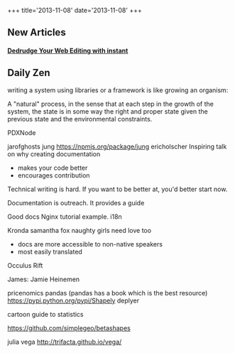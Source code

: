 +++
title='2013-11-08'
date='2013-11-08'
+++

## New Articles

#### [Dedrudge Your Web Editing with instant](/dedrudge-your-web-editing-with-instant/)

## Daily Zen

writing a system using libraries or a framework is like growing an organism: 

A "natural" process, in the sense that at each step in the growth of the system, the state is in some way the right and proper state given the previous state and the environmental constraints.



PDXNode

jarofghosts jung https://npmjs.org/package/jung
ericholscher Inspiring talk on why creating documentation

 - makes your code better
 - encourages contribution

Technical writing is hard. If you want to be better at, you'd better start now.

Documentation is outreach. It provides a guide

Good docs
Nginx tutorial example.
i18n

Kronda samantha fox naughty girls need love too

 - docs are more accessible to non-native speakers
 - most easily translated

Occulus Rift

James: Jamie Heinemen

pricenomics
pandas (pandas has a book which is the best resource)
https://pypi.python.org/pypi/Shapely
deplyer

cartoon guide to statistics

https://github.com/simplegeo/betashapes

julia
vega http://trifacta.github.io/vega/